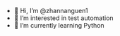 - 👋 Hi, I’m @zhannanguen1
- 👀 I’m interested in test automation
- 🌱 I’m currently learning Python 

<!---
zhannanguen1/zhannanguen1 is a ✨ special ✨ repository because its `README.md` (this file) appears on your GitHub profile.
You can click the Preview link to take a look at your changes.
--->
